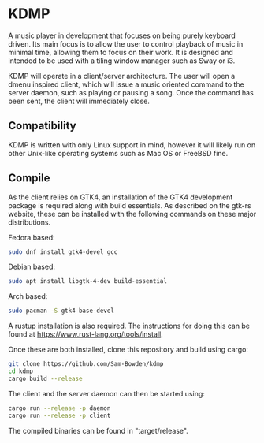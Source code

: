 # KDMP

A music player in development that focuses on being purely keyboard driven. Its main focus is to allow the user to control playback of music in minimal time, allowing them to focus on their work. It is designed and intended to be used with a tiling window manager such as Sway or i3.

KDMP will operate in a client/server architecture. The user will open a dmenu inspired client, which will issue a music oriented command to the server daemon, such as playing or pausing a song. Once the command has been sent, the client will immediately close.

## Compatibility

KDMP is written with only Linux support in mind, however it will likely run on other Unix-like operating systems such as Mac OS or FreeBSD fine.

## Compile

As the client relies on GTK4, an installation of the GTK4 development package is required along with build essentials. As described on the gtk-rs website, these can be installed with the following commands on these major distributions.

Fedora based:
```bash
sudo dnf install gtk4-devel gcc
```

Debian based:
```bash
sudo apt install libgtk-4-dev build-essential
```

Arch based:
```bash
sudo pacman -S gtk4 base-devel
```

A rustup installation is also required. The instructions for doing this can be found at https://www.rust-lang.org/tools/install.

Once these are both installed, clone this repository and build using cargo:
```bash
git clone https://github.com/Sam-Bowden/kdmp
cd kdmp
cargo build --release
```
The client and the server daemon can then be started using:
```bash
cargo run --release -p daemon
cargo run --release -p client
```
The compiled binaries can be found in "target/release".
